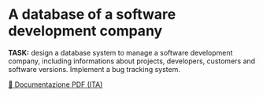 # A database of a software development company
**TASK:** design a database system to manage a software development company, including informations about projects, developers, customers and software versions. Implement a bug tracking system.

[📄 Documentazione PDF (ITA)](./Documentazione.pdf)
